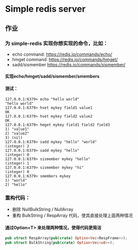 # Simple redis server

## 作业
### 为 simple-redis 实现你想实现的命令，比如：
- echo command:  https://redis.io/commands/echo/
- hmget command:  https://redis.io/commands/hmget/
- sadd/sismember  https://redis.io/commands/sismember/

#### 实现echo/hmget/sadd/sismember/smembers
#### 测试：
```shell
127.0.0.1:6379> echo "hello world"
"hello world"
127.0.0.1:6379> hset mykey field1 value1
OK
127.0.0.1:6379> hset mykey field2 value2
OK
127.0.0.1:6379> hmget mykey field1 field2 field3
1) "value1"
2) "value2"
3) (nil)
127.0.0.1:6379> sadd mykey "hello" "world"
(integer) 2
127.0.0.1:6379> sadd mykey "hello"
(integer) 0
127.0.0.1:6379> sismember mykey "hello"
(integer) 1
127.0.0.1:6379> sismember mykey "hi"
(integer) 0
127.0.0.1:6379> smembers mykey
1) "world"
2) "hello"
```

### 重构代码：
- 删除 NullBulkString / NullArray
- 重构 BulkString / RespArray 代码，使其直接处理上面两种情况

#### 通过Option\<T\> 来处理两种情况，使得代码更简洁
```rust
pub struct RespArray(pub(crate) Option<Vec<RespFrame>>);
pub struct BulkString(pub(crate) Option<Vec<u8>>);
```
